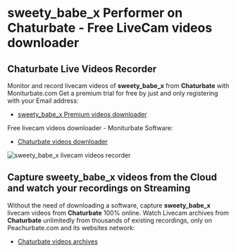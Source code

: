 # sweety_babe_x Performer on Chaturbate - Free LiveCam videos downloader

## Chaturbate Live Videos Recorder

Monitor and record livecam videos of **sweety_babe_x** from **Chaturbate** with Moniturbate.com
Get a premium trial for free by just and only registering with your Email address:
* [sweety_babe_x Premium videos downloader](https://moniturbate.com/request-demo-licence-key.html)

Free livecam videos downloader - Moniturbate Software:
* [Chaturbate videos downloader](https://moniturbate.com/moniturbate-download-software.html)

![sweety_babe_x livecam videos recorder](https://peachurnet.com/templates/moniturbate-software.png)


## Capture sweety_babe_x videos from the Cloud and watch your recordings on Streaming

Without the need of downloading a software, capture **sweety_babe_x** livecam videos from **Chaturbate** 100% online.
Watch Livecam archives from **Chaturbate** unlimitedly from thousands of existing recordings, only on Peachurbate.com and its websites network:
* [Chaturbate videos archives](https://peachurnet.com/)